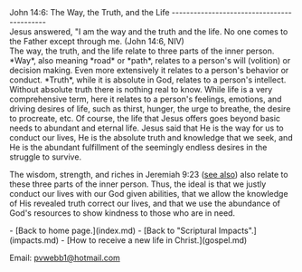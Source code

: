  <head> <title>(PVW) John 14:6: The Way, the Truth, and the Life</title> <meta content="IE=9" http-equiv="X-UA-Compatible"></meta> <link href="css/page_style.css" rel="stylesheet" type="text/css"></link> </head><body><div class="page_style"> John 14:6: The Way, the Truth, and the Life
-------------------------------------------

<div class="p">Jesus answered, "I am the way and the truth and the life. No one comes to the Father except through me. (John 14:6, NIV)

</div>The way, the truth, and the life relate to three parts of the inner person. *Way*, also meaning *road* or *path*, relates to a person's will (volition) or decision making. Even more extensively it relates to a person's behavior or conduct. *Truth*, while it is absolute in God, relates to a person's intellect. Without absolute truth there is nothing real to know. While life is a very comprehensive term, here it relates to a person's feelings, emotions, and driving desires of life, such as thirst, hunger, the urge to breathe, the desire to procreate, etc. Of course, the life that Jesus offers goes beyond basic needs to abundant and eternal life. Jesus said that He is the way for us to conduct our lives, He is the absolute truth and knowledge that we seek, and He is the abundant fulfillment of the seemingly endless desires in the struggle to survive.

The wisdom, strength, and riches in Jeremiah 9:23 ([see also](pride.md)) also relate to these three parts of the inner person. Thus, the ideal is that we justly conduct our lives with our God given abilities, that we allow the knowledge of His revealed truth correct our lives, and that we use the abundance of God's resources to show kindness to those who are in need.

  </div>- [Back to home page.](index.md)
- [Back to "Scriptural Impacts".](impacts.md)
- [How to receive a new life in Christ.](gospel.md)

Email: [pvwebb1@hotmail.com](mailto:pvwebb1@hotmail.com)

